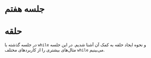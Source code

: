 # جلسه هفتم

# حلقه
در جلسه گذشته با `while` و نحوه ایجاد حلقه به کمک آن آشنا شدیم. در این جلسه مثال‌های بیشتری را از کاربردهای مختلف `while` می‌بینیم.
